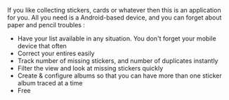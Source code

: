 If you like collecting stickers, cards or whatever  then this is an application for you. All you need is a Android-based device, and you can forget about paper and pencil troubles :

  * Have your list available in any situation. You don't forget your mobile device that often
  * Correct your entires easily
  * Track number of missing stickers, and number of duplicates instantly
  * Filter the view and look at missing stickers quickly
  * Create & configure albums so that you can have more than one sticker album traced at a time
  * Free